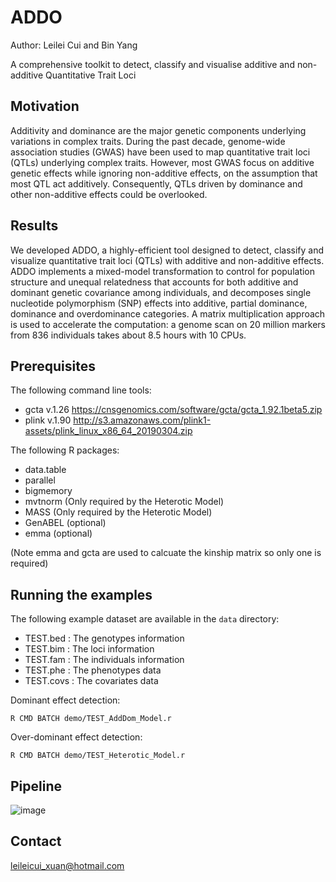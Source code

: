 # ADDO

Author: Leilei Cui and Bin Yang

A comprehensive toolkit to detect, classify and visualise additive and non-additive Quantitative Trait Loci

## Motivation
Additivity and dominance are the major genetic components underlying variations in complex traits. During the past decade, genome-wide association studies (GWAS) have been used to map quantitative trait loci (QTLs) underlying complex traits. However, most GWAS focus on additive genetic effects while ignoring non-additive effects, on the assumption that most QTL act additively. Consequently, QTLs driven by dominance and other non-additive effects could be overlooked.

## Results
We developed ADDO, a highly-efficient tool designed to detect, classify and visualize quantitative trait loci (QTLs) with additive and non-additive effects. ADDO implements a mixed-model transformation to control for population structure and unequal relatedness that accounts for both additive and dominant genetic covariance among individuals, and decomposes single nucleotide polymorphism (SNP) effects into additive, partial dominance, dominance and overdominance categories. A matrix multiplication approach is used to accelerate the computation: a genome scan on 20 million markers from 836 individuals takes about 8.5 hours with 10 CPUs.

## Prerequisites
The following command line tools:
* gcta v.1.26 https://cnsgenomics.com/software/gcta/gcta_1.92.1beta5.zip
* plink v.1.90 http://s3.amazonaws.com/plink1-assets/plink_linux_x86_64_20190304.zip

The following R packages:
* data.table
* parallel
* bigmemory
* mvtnorm (Only required by the Heterotic Model)
* MASS (Only required by the Heterotic Model)
* GenABEL (optional)
* emma (optional)

(Note emma and gcta are used to calcuate the kinship matrix so only one is required)

## Running the examples
The following example dataset are available in the `data` directory:
* TEST.bed : The genotypes information
* TEST.bim : The loci information
* TEST.fam : The individuals information
* TEST.phe : The phenotypes data
* TEST.covs : The covariates data

Dominant effect detection:
```
R CMD BATCH demo/TEST_AddDom_Model.r
```

Over-dominant effect detection:
```
R CMD BATCH demo/TEST_Heterotic_Model.r
```

## Pipeline
![image](https://github.com/LeileiCui/readme_add_pic/blob/master/ADDO-Pipeline.png)

## Contact
leileicui_xuan@hotmail.com
